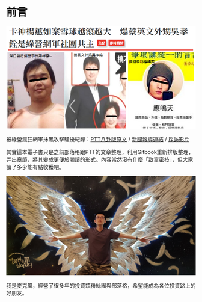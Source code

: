 # 前言

![&#x6050;&#x6016;&#x7684;&#x7DA0;&#x71DF;&#x7DB2;&#x8ECD;](.gitbook/assets/78952596_2934270306594733_2439451869764911104_n.png)

被綠營瘋狂網軍抹黑攻擊騷擾紀錄：[PTT八卦版原文](https://pttweb.tw/s/3nGBs) / [新聞報導連結](https://www.upmedia.mg/news_info.php?SerialNo=76736) / [採訪影片](https://www.facebook.com/mktsurvivalkit/videos/2917512468259323/)  
  
其實這本電子書只是之前部落格跟PTT的文章整理，利用Gitbook重新排版整理，弄出章節，將其變成更便於閱讀的形式。內容當然沒有什麼「致富密技」，但大家讀了多少能有點收穫吧。

![&#x53EA;&#x662F;&#x89BA;&#x5F97;&#x9019;&#x5F35;&#x5716;&#x5F88;&#x5047;&#x63B0;&#x800C;&#x5DF2;&#xFF0C;&#x653E;&#x5728;&#x9019;&#x6C92;&#x5225;&#x7684;&#x610F;&#x601D;](.gitbook/assets/img_20190621_153711.jpg)

我是麥克風，經營了很多年的投資類粉絲團與部落格，希望能成為各位投資路上的好朋友。



